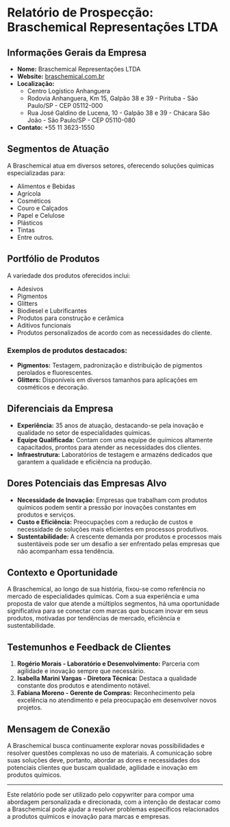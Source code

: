 # Relatório de Prospecção: Braschemical Representações LTDA

## Informações Gerais da Empresa
- **Nome:** Braschemical Representações LTDA
- **Website:** [braschemical.com.br](http://www.braschemical.com.br)
- **Localização:** 
  - Centro Logístico Anhanguera
  - Rodovia Anhanguera, Km 15, Galpão 38 e 39 - Pirituba - São Paulo/SP - CEP 05112-000
  - Rua José Galdino de Lucena, 10 - Galpão 38 e 39 - Chácara São João - São Paulo/SP - CEP 05110-080
- **Contato:** +55 11 3623-1550

## Segmentos de Atuação
A Braschemical atua em diversos setores, oferecendo soluções químicas especializadas para:
- Alimentos e Bebidas
- Agrícola
- Cosméticos
- Couro e Calçados
- Papel e Celulose
- Plásticos
- Tintas
- Entre outros.

## Portfólio de Produtos
A variedade dos produtos oferecidos inclui:
- Adesivos
- Pigmentos
- Glitters
- Biodiesel e Lubrificantes
- Produtos para construção e cerâmica
- Aditivos funcionais
- Produtos personalizados de acordo com as necessidades do cliente.

### Exemplos de produtos destacados:
- **Pigmentos:** Testagem, padronização e distribuição de pigmentos perolados e fluorescentes.
- **Glitters:** Disponíveis em diversos tamanhos para aplicações em cosméticos e decoração.

## Diferenciais da Empresa
- **Experiência:** 35 anos de atuação, destacando-se pela inovação e qualidade no setor de especialidades químicas.
- **Equipe Qualificada:** Contam com uma equipe de químicos altamente capacitados, prontos para atender as necessidades dos clientes.
- **Infraestrutura:** Laboratórios de testagem e armazéns dedicados que garantem a qualidade e eficiência na produção.

## Dores Potenciais das Empresas Alvo
- **Necessidade de Inovação:** Empresas que trabalham com produtos químicos podem sentir a pressão por inovações constantes em produtos e serviços.
- **Custo e Eficiência:** Preocupações com a redução de custos e necessidade de soluções mais eficientes em processos produtivos.
- **Sustentabilidade:** A crescente demanda por produtos e processos mais sustentáveis pode ser um desafio a ser enfrentado pelas empresas que não acompanham essa tendência.

## Contexto e Oportunidade
A Braschemical, ao longo de sua história, fixou-se como referência no mercado de especialidades químicas. Com a sua experiência e uma proposta de valor que atende a múltiplos segmentos, há uma oportunidade significativa para se conectar com marcas que buscam inovar em seus produtos, motivadas por tendências de mercado, eficiência e sustentabilidade.

## Testemunhos e Feedback de Clientes
1. **Rogério Morais - Laboratório e Desenvolvimento:** Parceria com agilidade e inovação sempre que necessário.
2. **Isabella Marini Vargas - Diretora Técnica:** Destaca a qualidade constante dos produtos e atendimento notável.
3. **Fabiana Moreno - Gerente de Compras:** Reconhecimento pela excelência no atendimento e pela preocupação em desenvolver novos projetos.

## Mensagem de Conexão
A Braschemical busca continuamente explorar novas possibilidades e resolver questões complexas no uso de materiais. A comunicação sobre suas soluções deve, portanto, abordar as dores e necessidades dos potenciais clientes que buscam qualidade, agilidade e inovação em produtos químicos.

---

Este relatório pode ser utilizado pelo copywriter para compor uma abordagem personalizada e direcionada, com a intenção de destacar como a Braschemical pode ajudar a resolver problemas específicos relacionados a produtos químicos e inovação para marcas e empresas.